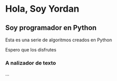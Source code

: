 # Hola, Soy Yordan
## Soy programador en Python

Esta es una serie de algoritmos creados en Python

Espero que los disfrutes

### A nalizador de texto
...
